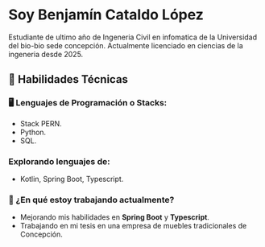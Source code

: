 # Soy Benjamín Cataldo López

Estudiante de ultimo año de Ingeneria Civil en infomatica de la Universidad del bio-bio sede concepción.
Actualmente licenciado en ciencias de la ingeneria desde 2025.

## 🚀 Habilidades Técnicas

### 🖥️ Lenguajes de Programación o Stacks:
- Stack PERN.
- Python.
- SQL.

### Explorando lenguajes de:
- Kotlin, Spring Boot, Typescript.




### 🌱 ¿En qué estoy trabajando actualmente?
- Mejorando mis habilidades en **Spring Boot** y **Typescript**.
- Trabajando en mi tesis en una empresa de muebles tradicionales de Concepción.

<!--
**cataldo-lab/cataldo-lab** is a ✨ _special_ ✨ repository because its `README.md` (this file) appears on your GitHub profile.

Here are some ideas to get you started:

- 🔭 I’m currently working on ...
- 🌱 I’m currently learning ...
- 👯 I’m looking to collaborate on ...
- 🤔 I’m looking for help with ...
- 💬 Ask me about ...
- 📫 How to reach me: ...
- 😄 Pronouns: ...
- ⚡ Fun fact: ...
-->
